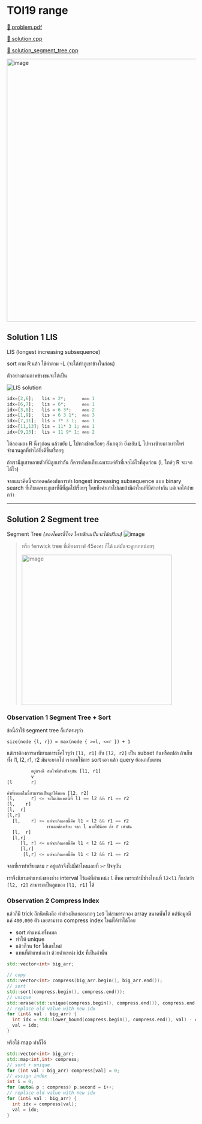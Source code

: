 # TOI19 range

[💎 problem.pdf](./toi19_range.pdf)

[🎉 solution.cpp](./toi19_range.cpp)

[🎉 solution_segment_tree.cpp](./toi19_range_segment_tree.cpp)

<img width="700" alt="image" src="https://github.com/krist7599555/toi/assets/19445033/84d7f1c6-da5e-47ca-a795-7161b801600e">

## Solution 1 LIS

LIS (longest increasing subsequence)

sort ตาม R แล้ว ใช้ค่าตาม -L (จะได้ทำภูเขาข้างในก่อน)

ตัวอย่างตามภาพข้างขนจะได้เป็น

![LIS solution](https://github.com/krist7599555/toi/assets/19445033/37b36bdc-4f76-4f64-80c7-c96e00af74e9)

```python
idx=[2,6];   lis = 2*;      ตอบ 1
idx=[6,7];   lis = 6*;      ตอบ 1
idx=[3,8];   lis = 6 3*;    ตอบ 2
idx=[1,9];   lis = 6 3 1*;  ตอบ 3
idx=[7,11];  lis = 7* 3 1;  ตอบ 1
idx=[11,13]; lis = 11* 3 1; ตอบ 1
idx=[9,13];  lis = 11 9* 1; ตอบ 2
```

ให้ลองมอง R นิ่งๆก่อน แล้วขยับ L ไปทางซ้ายเรื่อยๆ สังเกตุว่า ยิ่งขยับ L ไปทางซ้ายมากเท่าไหร่ จำนวนลูกที่ทำได้ยิ่งดีขึ้นเรื่อยๆ

ถ้าเรามีภูเขาหลายตัวที่มีลูกเท่ากัน ก็ควรเลือกเก็บเฉพาะแค่ตัวที่เจอได้ไวที่สุดก่อน (L ใกล้ๆ R จะเจอได้ไว)

จากแนวคิดนี้จะสอดคล้องกับการทำ longest increasing subsequence แบบ binary search ที่เก็บเฉพาะภูเขาที่ดีที่สุดไปเรื่อยๆ โดยทิ้งค่าเก่าไปเลยถ้ามีค่าใหม่ที่มีค่าเท่ากัน แต่เจอได้ง่ายกว่า

---

## Solution 2 Segment tree

Segment Tree _(ของโคตรขี้โกง ใครเขียนเป็นจะได้เปรียบ)_
![image](https://github.com/krist7599555/toi/assets/19445033/1529fa08-a95d-4db3-bd09-42d68682921c)

> หรือ fenwick tree ที่เอียงกราฟ 45องศา ก็ได้ แต่มันจะดูยากหน่อยๆ
>
> <img width="400" alt="image" src="https://github.com/krist7599555/toi/assets/19445033/4183e9ca-5d86-4a2f-a8e8-6c860fef92dc">

### Observation 1 Segment Tree + Sort

ข้อนี้ถ้าใช้ segment tree ก็แก้ตรงๆว่า

`size(node {l, r}) = max(node { >=l, <=r }) + 1`

แต่เราต้องการหานิยามการเช็คไวๆว่า `[l1, r1]` กับ `[l2, r2]` เป็น subset ก้นหรือเปล่า ถ้าเก็บทั้ง l1, l2, r1, r2 มันจะยากไป เราเลยใช้การ sort เอา แล้ว query ย้อนกลับแทน

```python
         อยู่ตรงนี้ สนใจที่ช่วงปัจจุบัน [l1, r1]
         v
[l       r]

ค่าทั้งหมดในนี้สามารถเป็นลูกได้หมด [l2, r2]
[l,      r] <= จะไม่เกิดเคสนี้ที่ l1 == l2 && r1 == r2
[l,    r]
[l,  r]
[l,r]
  [l,    r] <= แต่จะเกิดเคสนี้คือ l1 < l2 && r1 == r2
               เราเลยต้องเรียง จาก l มากไปน้อย ถ้า r เท่ากัน
  [l,  r]
  [l,r]
     [l, r] <= แต่จะเกิดเคสนี้คือ l1 < l2 && r1 == r2
     [l,r]
      [l,r] <= แต่จะเกิดเคสนี้คือ l1 < l2 && r1 == r2
```

จากที่เราทำเรียงตาม `r` อยู่แล้วจึงไม่มีค่าไหนเลยที่ `>r` ปัจจุบัน

เราจึงนิยามตำแหน่งของช่วง interval ไว้แค่ที่ตำแหน่ง `l` ก็พอ เพราะถ้ามีช่วงไหนที่ `l2<l1` ก็แปลว่า `[l2, r2]` สามารถเป็นลูกของ `[l1, r1]` ได้

### Observation 2 Compress Index

แล้วก็มี trick อีกนิดนึงคือ ค่าช่วงมันเยอะมากๆ `1e9` ไม่สามารถจอง array ขนาดนั้นได้ แต่ข้อมูลมีแค่ `400,000` ตัว เลยสามารถ compress index ใหม่ได้ทำได้โดย

- sort ตำแหน่งทั้งหมด
- ทำให้ unique
- แล้วก็วน for ใส่เลขใหม่
- แทนที่ตำแหน่งเก่า ด้วยตำแหน่ง idx ที่เป็นค่านั้น

```cpp
std::vector<int> big_arr;

// copy
std::vector<int> compress(big_arr.begin(), big_arr.end());
// sort
std::sort(compress.begin(), compress.end());
// unique
std::erase(std::unique(compress.begin(), compress.end()), compress.end());
// replace old value with new idx
for (int& val : big_arr) {
  int idx = std::lower_bound(compress.begin(), compress.end(), val) - compress.begin();
  val = idx;
}
```

หรือใช้ map ทำก็ได้

```cpp
std::vector<int> big_arr;
std::map<int,int> compress;
// sort + unique
for (int val : big_arr) compress[val] = 0;
// assign index
int i = 0;
for (auto& p : compress) p.second = i++;
// replace old value with new idx
for (int& val : big_arr) {
  int idx = compress[val];
  val = idx;
}
```
